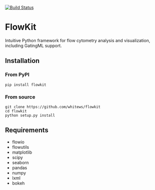 [![Build Status](https://travis-ci.org/whitews/Flowkit.png)](https://travis-ci.org/whitews/FlowKit)

# FlowKit
Intuitive Python framework for flow cytometry analysis and visualization, including GatingML support.

## Installation

### From PyPI

`pip install flowkit`

### From source

```
git clone https://github.com/whitews/flowkit
cd flowkit
python setup.py install
```

## Requirements

* flowio
* flowutils
* matplotlib
* scipy
* seaborn
* pandas
* numpy
* lxml
* bokeh
